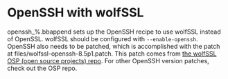 # OpenSSH with wolfSSL

openssh_%.bbappend sets up the OpenSSH recipe to use wolfSSL instead of OpenSSL.
wolfSSL should be configured with `--enable-openssh`. OpenSSH also needs to be
patched, which is accomplished with the patch at
files/wolfssl-openssh-8.5p1.patch. This patch comes from [the wolfSSL OSP (open
source projects) repo](https://github.com/wolfSSL/osp). For other OpenSSH
version patches, check out the OSP repo.
